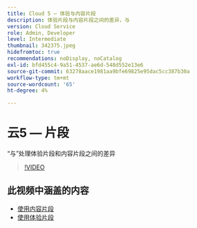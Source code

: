 ```yaml
---
title: Cloud 5 — 体验与内容片段
description: 体验片段与内容片段之间的差异，与
version: Cloud Service
role: Admin, Developer
level: Intermediate
thumbnail: 342375.jpeg
hidefromtoc: true
recommendations: noDisplay, noCatalog
exl-id: bfd455c4-9a51-4537-ae6d-548d552e13e6
source-git-commit: 63278aace1981aa9bfe69825e95dac5cc387b30a
workflow-type: tm+mt
source-wordcount: '65'
ht-degree: 4%

---
```


# 云5 — 片段

“与”处理体验片段和内容片段之间的差异

>[!VIDEO](https://video.tv.adobe.com/v/342864)

## 此视频中涵盖的内容

+ [使用内容片段](https://experienceleague.adobe.com/docs/experience-manager-64/assets/fragments/content-fragments.html)
+ [使用体验片段](https://experienceleague.adobe.com/docs/experience-manager-learn/sites/experience-fragments/experience-fragments-feature-video-use.html)
